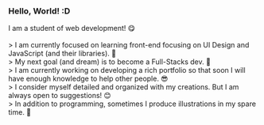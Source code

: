 <!--
**LarissaSSantana/LarissaSSantana** is a ✨ _special_ ✨ repository because its `README.md` (this file) appears on your GitHub profile.

Here are some ideas to get you started:

- 🔭 I’m currently working on ...
- 🌱 I’m currently learning ...
- 👯 I’m looking to collaborate on ...
- 🤔 I’m looking for help with ...
- 💬 Ask me about ...
- 📫 How to reach me: ...
- 😄 Pronouns: ...
- ⚡ Fun fact: ...

### Hello, World! :D
Sou uma estudante de desenvolvimento web. :)

<br/> > Atualmente estou focada em aprimorar meu conhecimento ligado à tecnologias aplicadas ao Front-End com prioridade em JavaScript (e suas bibliotecas) e UI Design.
<br/> > Meu próximo objetivo (e sonho) é me tornar uma dev Full-Stacks.
<br/> > Atualmente trabalhando em projetos pessoais para construir um portfólio rico e bem estruturado.
<br/> > Me considero super detalhista e organizada com minhas criações. Porém estou sempre aberta a sugestões! :P
<br/> > Em adição a programação, às vezes produzo ilustrações no meu tempo livre. ^-^
-->

### Hello, World! :D

I am a student of web development! 😋
<br/> 
<br/> > I am currently focused on learning front-end focusing on UI Design and JavaScript (and their libraries). 👾
<br/> > My next goal (and dream) is to become a Full-Stacks dev. 💭
<br/> > I am currently working on developing a rich portfolio so that soon I will have enough knowledge to help other people. 😎
<br/> > I consider myself detailed and organized with my creations. But I am always open to suggestions! 😊
<br/> > In addition to programming, sometimes I produce illustrations in my spare time. 🖤
